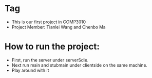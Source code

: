 # Tag

  * This is our first project in COMP3010
  * Project Member: Tianlei Wang and Chenbo Ma
  
# How to run the project:
  * First, run the server under serverSdie.
  * Next run main and stubmain under clientside on the same machine.
  * Play around with it

